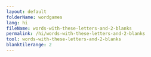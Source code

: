 ```yaml
---
layout: default
folderName: wordgames
lang: hi
fileName: words-with-these-letters-and-2-blanks
permalink: /hi/words-with-these-letters-and-2-blanks
tool: words-with-these-letters-and-2-blanks
blanktilerange: 2
---
```

